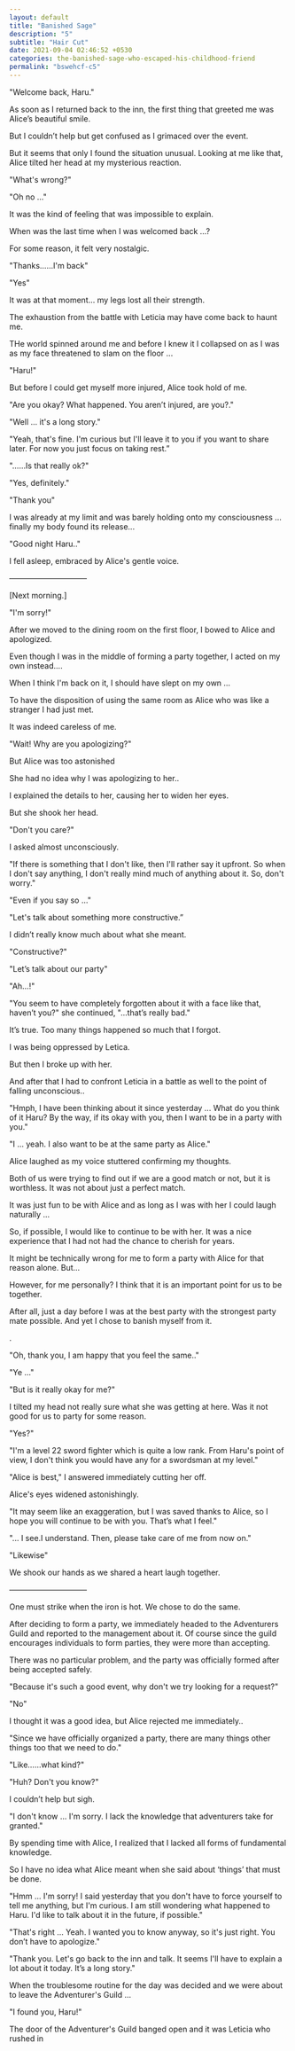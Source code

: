 ```yaml
---
layout: default
title: "Banished Sage"
description: "5"
subtitle: "Hair Cut"
date: 2021-09-04 02:46:52 +0530
categories: the-banished-sage-who-escaped-his-childhood-friend
permalink: "bswehcf-c5"
---
```



"Welcome back, Haru."

As soon as I returned back to the inn, the first thing that greeted me was Alice’s beautiful smile.

But I couldn’t help but get confused as I grimaced over the event.

But it seems that only I found the situation unusual. Looking at me like that, Alice tilted her head at my mysterious reaction.

"What's wrong?"

"Oh no ..."

It was the kind of feeling that was impossible to explain.

When was the last time when I was welcomed back ...?

For some reason, it felt very nostalgic.

"Thanks……I'm back"

"Yes"

It was at that moment... my legs lost all their strength.

The exhaustion from the battle with Leticia may have come back to haunt me.

THe world spinned around me and before I knew it I collapsed on as I was as my face threatened to slam on the floor ...

"Haru!"

But before I could get myself more injured, Alice took hold of me.

"Are you okay? What happened. You aren’t injured, are you?."

"Well ... it's a long story."

"Yeah, that's fine. I'm curious but I'll leave it to you if you want to share later. For now you just focus on taking rest.”

"……Is that really ok?"

"Yes, definitely."

"Thank you"

I was already at my limit and was barely holding onto my consciousness … finally my body found its release...

"Good night Haru.."

I fell asleep, embraced by Alice's gentle voice.

――――――――――

[Next morning.]

"I'm sorry!"

After we moved to the dining room on the first floor, I bowed to Alice and apologized.

Even though I was in the middle of forming a party together, I acted on my own instead....

When I think I'm back on it, I should have slept on my own ...

To have the disposition of using the same room as Alice who was like a stranger I had just met.

It was indeed careless of me.

"Wait! Why are you apologizing?"

But Alice was too astonished

She had no idea why I was apologizing to her..

I explained the details to her, causing her to widen her eyes.

But she shook her head.

"Don't you care?"

I asked almost unconsciously.

"If there is something that I don't like, then I'll rather say it upfront. So when I don't say anything, I don't really mind much of anything about it. So, don't worry."

"Even if you say so ..."

"Let's talk about something more constructive.”

I didn’t really know much about what she meant.

"Constructive?"

"Let’s talk about our party"

"Ah…!"

"You seem to have completely forgotten about it with a face like that, haven’t you?" she continued, "...that’s really bad."

It’s true. Too many things happened so much that I forgot.

I was being oppressed by Letica.

But then I broke up with her.

And after that I had to confront Leticia in a battle as well to the point of falling unconscious..

"Hmph, I have been thinking about it since yesterday ... What do you think of it Haru? By the way, if its okay with you, then I want to be in a party with you."

"I ... yeah. I also want to be at the same party as Alice."

Alice laughed as my voice stuttered confirming my thoughts.

Both of us were trying to find out if we are a good match or not, but it is worthless. It was not about just a perfect match.

It was just fun to be with Alice and as long as I was with her I could laugh naturally ...

So, if possible, I would like to continue to be with her. It was a nice experience that I had not had the chance to cherish for years.

It might be technically wrong for me to form a party with Alice for that reason alone. But...

However, for me personally? I think that it is an important point for us to be together.

After all, just a day before I was at the best party with the strongest party mate possible. And yet I chose to banish myself from it.

.

"Oh, thank you, I am happy that you feel the same.."

"Ye ..."

"But is it really okay for me?"

I tilted my head not really sure what she was getting at here.  Was it not good for us to party for some reason.

"Yes?"

"I'm a level 22 sword fighter which is quite a low rank. From Haru's point of view, I don't think you would have any for a swordsman at my level."

"Alice is best," I answered immediately cutting her off.

Alice's eyes widened astonishingly.

"It may seem like an exaggeration, but I was saved thanks to Alice, so I hope you will continue to be with you. That’s what I feel."

"... I see.I understand. Then, please take care of me from now on."

"Likewise"

We shook our hands as we shared a heart laugh together.

――――――――――

One must strike when the iron is hot. We chose to do the same.

After deciding to form a party, we immediately headed to the Adventurers Guild and reported to the management about it. Of course since the guild encourages individuals to form parties, they were more than accepting.

There was no particular problem, and the party was officially formed after being accepted safely.

"Because it's such a good event, why don't we try looking for a request?"

"No"

I thought it was a good idea, but Alice rejected me immediately..

"Since we have officially organized a party, there are many things other things too that we need to do."

"Like……what kind?"

"Huh? Don't you know?"

I couldn’t help but sigh.

"I don't know ... I'm sorry. I lack the knowledge that adventurers take for granted."

By spending time with Alice, I realized that I lacked all forms of fundamental knowledge.

So I have no idea what Alice meant when she said about ‘things’ that must be done.

"Hmm ... I'm sorry! I said yesterday that you don't have to force yourself to tell me anything, but I'm curious. I am still wondering what happened to Haru. I'd like to talk about it in the future, if possible."

"That's right ... Yeah. I wanted you to know anyway, so it's just right. You don’t have to apologize."

"Thank you. Let's go back to the inn and talk. It seems I'll have to explain a lot about it today. It’s a long story."

When the troublesome routine for the day was decided and we were about to leave the Adventurer's Guild ...

"I found you, Haru!"

The door of the Adventurer's Guild banged open and it was Leticia who rushed in